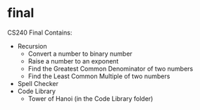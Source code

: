 # final
CS240 Final
Contains:
- Recursion
  - Convert a number to binary number
  - Raise a number to an exponent
  - Find the Greatest Common Denominator of two numbers
  - Find the Least Common Multiple of two numbers
- Spell Checker
- Code Library
  - Tower of Hanoi (in the Code Library folder)
